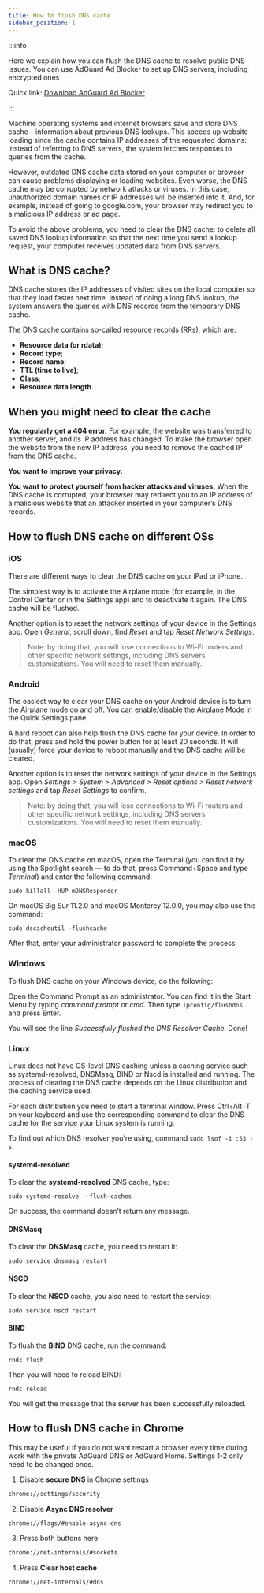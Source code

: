 ```yaml
---
title: How to flush DNS cache
sidebar_position: 1
---
```


:::info

Here we explain how you can flush the DNS cache to resolve public DNS issues. You can use AdGuard Ad Blocker to set up DNS servers, including encrypted ones

Quick link: [Download AdGuard Ad Blocker](https://adguard.com/download.html?auto=true)

:::

Machine operating systems and internet browsers save and store DNS cache – information about previous DNS lookups. This speeds up website loading since the cache contains IP addresses of the requested domains: instead of referring to DNS servers, the system fetches responses to queries from the cache.

However, outdated DNS cache data stored on your computer or browser can cause problems displaying or loading websites. Even worse, the DNS cache may be corrupted by network attacks or viruses. In this case, unauthorized domain names or IP addresses will be inserted into it. And, for example, instead of going to google.com, your browser may redirect you to a malicious IP address or ad page.

To avoid the above problems, you need to clear the DNS cache: to delete all saved DNS lookup information so that the next time you send a lookup request, your computer receives updated data from DNS servers.

## What is DNS cache?

DNS cache stores the IP addresses of visited sites on the local computer so that they load faster next time. Instead of doing a long DNS lookup, the system answers the queries with DNS records from the temporary DNS cache.

The DNS cache contains so-called [resource records (RRs)](https://en.wikipedia.org/wiki/Domain_Name_System#Resource_records), which are:

* **Resource data (or rdata)**;
* **Record type**;
* **Record name**;
* **TTL (time to live)**;
* **Class**;
* **Resource data length**.

## When you might need to clear the cache

**You regularly get a 404 error.** For example, the website was transferred to another server, and its IP address has changed. To make the browser open the website from the new IP address, you need to remove the cached IP from the DNS cache.

**You want to improve your privacy.**

**You want to protect yourself from hacker attacks and viruses.** When the DNS cache is corrupted, your browser may redirect you to an IP address of a malicious website that an attacker inserted in your computer’s DNS records.

## How to flush DNS cache on different OSs

### iOS

There are different ways to clear the DNS cache on your iPad or iPhone.

The simplest way is to activate the Airplane mode (for example, in the Control Center or in the Settings app) and to deactivate it again. The DNS cache will be flushed.

Another option is to reset the network settings of your device in the Settings app. Open *General*, scroll down, find *Reset* and tap *Reset Network Settings*. 

> Note: by doing that, you will lose connections to Wi-Fi routers and other specific network settings, including DNS servers customizations. You will need to reset them manually.

### Android

The easiest way to clear your DNS cache on your Android device is to turn the Airplane mode on and off. You can enable/disable the Airplane Mode in the Quick Settings pane.

A hard reboot can also help flush the DNS cache for your device. In order to do that, press and hold the power button for at least 20 seconds. It will (usually) force your device to reboot manually and the DNS cache will be cleared.

Another option is to reset the network settings of your device in the Settings app. Open *Settings > System > Advanced > Reset options > Reset network settings* and tap *Reset Settings* to confirm.

> Note: by doing that, you will lose connections to Wi-Fi routers and other specific network settings, including DNS servers customizations. You will need to reset them manually.

### macOS

To clear the DNS cache on macOS, open the Terminal (you can find it by using the Spotlight search — to do that, press Command+Space and type *Terminal*) and enter the following command:

`sudo killall -HUP mDNSResponder`

On macOS Big Sur 11.2.0 and macOS Monterey 12.0.0, you may also use this command:

`sudo dscacheutil -flushcache`

After that, enter your administrator password to complete the process.

### Windows

To flush DNS cache on your Windows device, do the following:

Open the Command Prompt as an administrator. You can find it in the Start Menu by typing *command prompt* or *cmd*. Then type `ipconfig/flushdns` and press Enter. 

You will see the line *Successfully flushed the DNS Resolver Cache*. Done!

### Linux

Linux does not have OS-level DNS caching unless a caching service such as systemd-resolved, DNSMasq, BIND or Nscd is installed and running. The process of clearing the DNS cache depends on the Linux distribution and the caching service used.

For each distribution you need to start a terminal window. Press Ctrl+Alt+T on your keyboard and use the corresponding command to clear the DNS cache for the service your Linux system is running.

To find out which DNS resolver you're using, command `sudo lsof -i :53 -S`.

#### systemd-resolved

To clear the **systemd-resolved** DNS cache, type:

`sudo systemd-resolve --flush-caches`

On success, the command doesn’t return any message.

#### DNSMasq

To clear the **DNSMasq** cache, you need to restart it:

`sudo service dnsmasq restart`

#### NSCD

To clear the **NSCD** cache, you also need to restart the service:

`sudo service nscd restart`

#### BIND

To flush the **BIND** DNS cache, run the command:

`rndc flush`

Then you will need to reload BIND:

`rndc reload`

You will get the message that the server has been successfully reloaded.

## How to flush DNS cache in Chrome

This may be useful if you do not want restart a browser every time during work with the private AdGuard DNS or AdGuard Home. Settings 1-2 only need to be changed once.

1. Disable **secure DNS** in Chrome settings

```bash
chrome://settings/security
```

2. Disable **Async DNS resolver**

```bash
chrome://flags/#enable-async-dns
```

3. Press both buttons here

```bash
chrome://net-internals/#sockets
```

4. Press **Clear host cache**

```bash
chrome://net-internals/#dns
```
